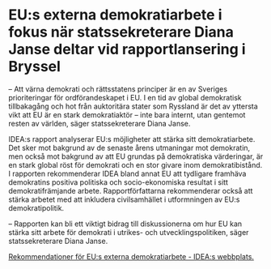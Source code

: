 # EU:s externa demokratiarbete i fokus när statssekreterare Diana Janse deltar vid rapportlansering i Bryssel

– Att värna demokrati och rättsstatens principer är en av Sveriges prioriteringar för ordförandeskapet i EU. I en tid av global demokratisk tillbakagång och hot från auktoritära stater som Ryssland är det av yttersta vikt att EU är en stark demokratiaktör – inte bara internt, utan gentemot resten av världen, säger statssekreterare Diana Janse.

IDEA:s rapport analyserar EU:s möjligheter att stärka sitt demokratiarbete. Det sker mot bakgrund av de senaste årens utmaningar mot demokratin, men också mot bakgrund av att EU grundas på demokratiska värderingar, är en stark global röst för demokrati och en stor givare inom demokratibistånd. I rapporten rekommenderar IDEA bland annat EU att tydligare framhäva demokratins positiva politiska och socio\-ekonomiska resultat i sitt demokratifrämjande arbete. Rapportförfattarna rekommenderar också att stärka arbetet med att inkludera civilsamhället i utformningen av EU:s demokratipolitik.

– Rapporten kan bli ett viktigt bidrag till diskussionerna om hur EU kan stärka sitt arbete för demokrati i utrikes\- och utvecklingspolitiken, säger statssekreterare Diana Janse.

[Rekommendationer för EU:s externa demokratiarbete \- IDEA:s webbplats.](https://idea.int/sweden-eu-democracy/)
